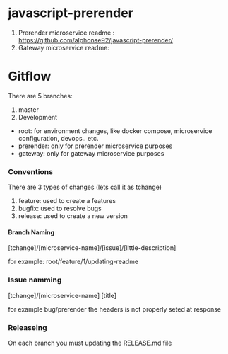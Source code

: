 # javascript-prerender

1. Prerender microservice readme : https://github.com/alphonse92/javascript-prerender/
2. Gateway microservice readme: 

# Gitflow

There are 5 branches:

1. master
2. Development
  - root: for environment changes, like docker compose, microservice configuration, devops.. etc.
  - prerender: only for prerender microservice purposes
  - gateway: only for gateway microservice purposes

### Conventions

There are 3 types of changes (lets call it as tchange)
1. feature: used to create a features
2. bugfix: used to resolve bugs
3. release: used to create a new version

#### Branch Naming

[tchange]/[microservice-name]/[issue]/[little-description]

for example:
root/feature/1/updating-readme

### Issue namming

[tchange]/[microservice-name] [title]

for example
bug/prerender the headers is not properly seted at response

### Releaseing

On each branch you must updating the RELEASE.md file


